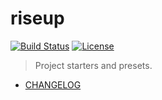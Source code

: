 # riseup

[![Build Status](https://img.shields.io/travis/rafamel/riseup/master.svg)](https://travis-ci.org/rafamel/riseup) [![License](https://img.shields.io/github/license/rafamel/riseup.svg)](https://github.com/rafamel/riseup/blob/master/LICENSE)

> Project starters and presets.

- [CHANGELOG](https://github.com/rafamel/riseup/blob/master/packages/CHANGELOG.md)
